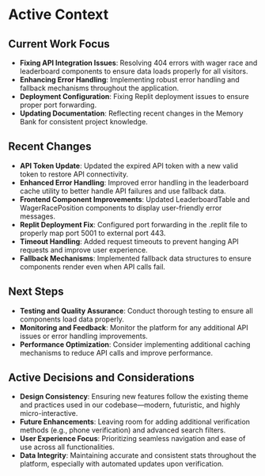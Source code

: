# Active Context

## Current Work Focus

- **Fixing API Integration Issues**: Resolving 404 errors with wager race and leaderboard components to ensure data loads properly for all visitors.
- **Enhancing Error Handling**: Implementing robust error handling and fallback mechanisms throughout the application.
- **Deployment Configuration**: Fixing Replit deployment issues to ensure proper port forwarding.
- **Updating Documentation**: Reflecting recent changes in the Memory Bank for consistent project knowledge.

## Recent Changes

- **API Token Update**: Updated the expired API token with a new valid token to restore API connectivity.
- **Enhanced Error Handling**: Improved error handling in the leaderboard cache utility to better handle API failures and use fallback data.
- **Frontend Component Improvements**: Updated LeaderboardTable and WagerRacePosition components to display user-friendly error messages.
- **Replit Deployment Fix**: Configured port forwarding in the .replit file to properly map port 5001 to external port 443.
- **Timeout Handling**: Added request timeouts to prevent hanging API requests and improve user experience.
- **Fallback Mechanisms**: Implemented fallback data structures to ensure components render even when API calls fail.

## Next Steps

- **Testing and Quality Assurance**: Conduct thorough testing to ensure all components load data properly.
- **Monitoring and Feedback**: Monitor the platform for any additional API issues or error handling improvements.
- **Performance Optimization**: Consider implementing additional caching mechanisms to reduce API calls and improve performance.

## Active Decisions and Considerations

- **Design Consistency**: Ensuring new features follow the existing theme and practices used in our codebase—modern, futuristic, and highly micro-interactive.
- **Future Enhancements**: Leaving room for adding additional verification methods (e.g., phone verification) and advanced search filters.
- **User Experience Focus**: Prioritizing seamless navigation and ease of use across all functionalities.
- **Data Integrity**: Maintaining accurate and consistent stats throughout the platform, especially with automated updates upon verification.
